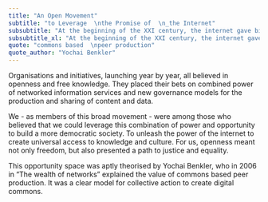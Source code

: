 ```yaml
---
title: "An Open Movement"
subtitle: "to Leverage  \nthe Promise of  \n_the Internet"
subsubtitle: "At the beginning of the XXI century, the internet gave birth to the  \n_open movement"
subsubtitle_xl: "At the beginning of the XXI century, the internet gave birth to the open  \n_movement"
quote: "commons based  \npeer production"
quote_author: "Yochai Benkler"
---
```

Organisations and initiatives, launching year by year, all believed in openness and free knowledge. They placed their bets on combined power of networked information services and new governance models for the production and sharing of content and data.

We - as members of this broad movement - were among those who believed that we could leverage this combination of power and opportunity to build a more democratic society. To unleash the power of the internet to create universal access to knowledge and culture. For us, openness meant not only freedom, but also presented a path to justice and equality.
<!--more-->
This opportunity space was aptly theorised by Yochai Benkler, who in 2006 in “The wealth of networks” explained the value of  commons based peer production. It was a clear model for collective action to create digital commons.
